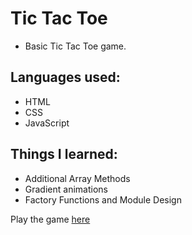 # Tic Tac Toe

- Basic Tic Tac Toe game.

## Languages used:

- HTML
- CSS
- JavaScript

## Things I learned:

- Additional Array Methods
- Gradient animations
- Factory Functions and Module Design

Play the game [here](bartbzd.github.io/tic-tac-toe)
